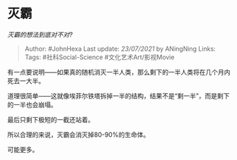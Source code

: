 # 灭霸
*灭霸的想法到底对不对?*

> Author: #JohnHexa
Last update: *23/07/2021* by ANingNing
Links:
Tags: #社科Social-Science #文化艺术Art/影视Movie 

 
有一点要说明——如果真的随机消灭一半人类，那么剩下的一半人类将在几个月内死去一大半。

道理很简单——这就像埃菲尔铁塔拆掉一半的结构，结果不是“剩一半”，而是剩下的一半也会崩塌。

最后只剩下极短的一截还站着。

所以合理的来说，灭霸会消灭掉80-90%的生命体。

可能更多。



